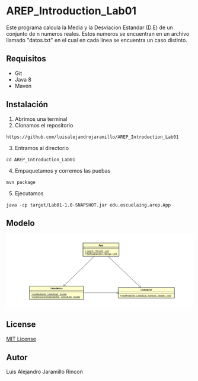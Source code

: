 # AREP_Introduction_Lab01
Este programa calcula la Media y la Desviacion Estandar (D.E) de un conjunto de n numeros reales. Estos numeros se encuentran en un archivo llamado "datos.txt" en el cual en cada linea se encuentra un caso distinto. 

## Requisitos
* Git
* Java 8
* Maven

## Instalación
1. Abrimos una terminal
2. Clonamos el repositorio
```
https://github.com/luisalejandrojaramillo/AREP_Introduction_Lab01
```
3. Entramos al directorio
```
cd AREP_Introduction_Lab01
```
4. Empaquetamos y corremos las puebas
```
mvn package
```
5. Ejecutamos 
```
java -cp target/Lab01-1.0-SNAPSHOT.jar edu.escuelaing.arep.App
```
## Modelo
![](img/modelo.PNG)
## License
[MIT License ](/LICENSE)
## Autor
Luis Alejandro Jaramillo Rincon
 
